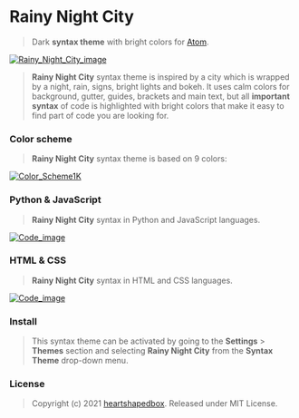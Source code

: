 # Rainy Night City
>Dark **syntax theme** with bright colors for [Atom](https://atom.io).

[![Rainy_Night_City_image](https://user-images.githubusercontent.com/27690717/132060238-962ceb2a-d42a-4071-b8f5-60e1f8b7e976.png)](https://user-images.githubusercontent.com/27690717/132060238-962ceb2a-d42a-4071-b8f5-60e1f8b7e976.png)

>**Rainy Night City** syntax theme is inspired by a city which is wrapped by a night, rain, signs, bright lights and bokeh. It uses calm colors for background, gutter, guides, brackets and main text, but all **important syntax** of code is highlighted with bright colors that make it easy to find part of code you are looking for.

### Color scheme
>**Rainy Night City** syntax theme is based on 9 colors:

[![Color_Scheme1K](https://user-images.githubusercontent.com/27690717/132058782-30a37544-8459-4821-a2e3-a10829a6e2b2.png)](https://user-images.githubusercontent.com/27690717/132058782-30a37544-8459-4821-a2e3-a10829a6e2b2.png)

### Python & JavaScript  
> **Rainy Night City** syntax in Python and JavaScript languages.

[![Code_image](https://user-images.githubusercontent.com/27690717/132058854-680392c9-5f69-4820-9923-2e933578c743.png)](https://user-images.githubusercontent.com/27690717/132058854-680392c9-5f69-4820-9923-2e933578c743.png)

### HTML & CSS
> **Rainy Night City** syntax in HTML and CSS languages.

[![Code_image](https://user-images.githubusercontent.com/27690717/132058852-e015e0cc-8158-464b-938a-f41961452ffa.png)](https://user-images.githubusercontent.com/27690717/132058852-e015e0cc-8158-464b-938a-f41961452ffa.png)

### Install
>This syntax theme can be activated by going to the **Settings** > **Themes** section and selecting **Rainy Night City** from the **Syntax Theme** drop-down menu.

### License
>Copyright (c) 2021 [heartshapedbox](https://github.com/heartshapedbox). Released under MIT License.
